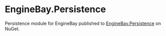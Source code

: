 # EngineBay.Persistence

Persistence module for EngineBay published to [EngineBay.Persistence](https://www.nuget.org/packages/EngineBay.Persistence/) on NuGet.
